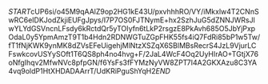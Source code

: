$START$cUP6si/o45M9qAAlZ9op2HG1kE43U/pxvhhhRO/VY/iMkxlw4T2CNnSwRC6eIDKJodZkjiEUFgJpys/I7P7OS0FJTNymE+hx2SzhJuG5dZNNJWRsJlwYLYdGSVncnLFsdy6kRctdQr5yTOIyfn6tLkP2rsgzE8PkAvh685O5JbYjPxpOdaL0y5YpmAmzT9T1b4Hdn2RDNWGTuZGpFHK55fs4iQ7FdRi85bP1w5Tw/fT1fNjKWK9ynMK8dZVsEFeUigehjMlNtzXSZqX6SBlMBsRecrS4JzL9VjurLCFswkcovUSYySOft1T6QS8ph4no4hvg+F/2JaL4WcF4Oq2UyHIrAO+TGtjX76oNfgIhqv2MfwNVc8pfpGN/f6YsFs3fFYMzNyVW8ZPT7I4A2GKXAzu8C3YA4vq9oldP1HtXHDADAArrT/UdKRiPguShYqH2$END$